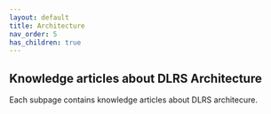 ```yaml
---
layout: default
title: Architecture
nav_order: 5
has_children: true
---
```


## Knowledge articles about DLRS Architecture

Each subpage contains knowledge articles about DLRS architecure.
